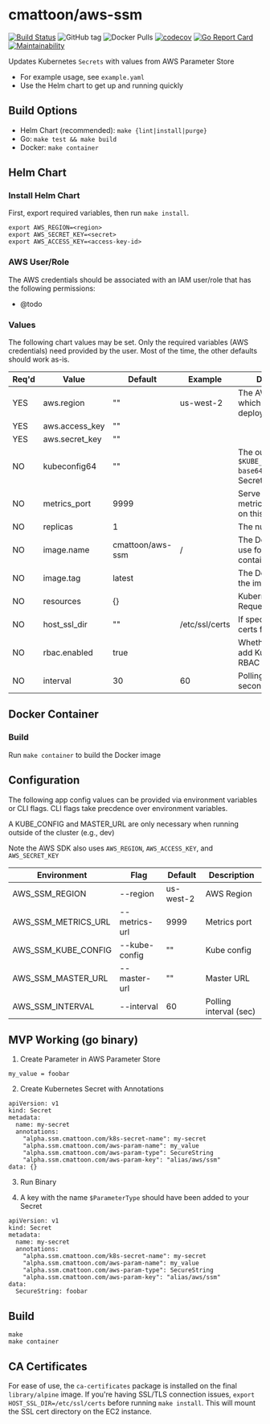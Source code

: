 cmattoon/aws-ssm
================

[![Build Status](https://travis-ci.org/cmattoon/aws-ssm.svg?branch=master)](https://travis-ci.org/cmattoon/aws-ssm)
![GitHub tag](https://img.shields.io/github/tag/cmattoon/aws-ssm.svg)
![Docker Pulls](https://img.shields.io/docker/pulls/cmattoon/aws-ssm.svg)
[![codecov](https://codecov.io/gh/cmattoon/aws-ssm/branch/master/graph/badge.svg)](https://codecov.io/gh/cmattoon/aws-ssm)
[![Go Report Card](https://goreportcard.com/badge/github.com/cmattoon/aws-ssm)](https://goreportcard.com/report/github.com/cmattoon/aws-ssm)
[![Maintainability](https://api.codeclimate.com/v1/badges/764dddb334f5dc9fb986/maintainability)](https://codeclimate.com/github/cmattoon/aws-ssm/maintainability)


Updates Kubernetes `Secrets` with values from AWS Parameter Store

 * For example usage, see `example.yaml`
 * Use the Helm chart to get up and running quickly

Build Options
-------------

  * Helm Chart (recommended): `make {lint|install|purge}`
  * Go: `make test && make build`
  * Docker: `make container`


Helm Chart
----------

### Install Helm Chart

First, export required variables, then run `make install`.


    export AWS_REGION=<region>
    export AWS_SECRET_KEY=<secret>
    export AWS_ACCESS_KEY=<access-key-id>


### AWS User/Role

The AWS credentials should be associated with an IAM user/role that has the following permissions:

  - @todo
  

### Values

The following chart values may be set. Only the required variables (AWS credentials) need provided by the user. Most of the time, the other
defaults should work as-is.


| Req'd | Value          | Default          | Example                     | Description                                                       |
|-------|----------------|------------------|-----------------------------|-------------------------------------------------------------------|
| YES   | aws.region     | ""               | us-west-2                   | The AWS region in which the Pod is deployed                       |
| YES   | aws.access_key | ""               |                             |                                                                   |
| YES   | aws.secret_key | ""               |                             |                                                                   |
| NO    | kubeconfig64   | ""               | <string>                    | The output of `$(cat $KUBE_CONFIG \| base64)`. Stored as a Secret |
| NO    | metrics_port   | 9999             | <int>                       | Serve metrics/healthchecks on this port                           |
| NO    | replicas       | 1                | <int>                       | The number of Pods                                                |
| NO    | image.name     | cmattoon/aws-ssm | <docker-repo>/<image-name>  | The Docker image to use for the Pod container                     |
| NO    | image.tag      | latest           | <docker-tag>                | The Docker tag for the image                                      |
| NO    | resources      | {}               | <dict>                      | Kubernetes Resource Requests/Limits                               |
| NO    | host_ssl_dir   | ""               | /etc/ssl/certs              | If specified, mounts certs from the host.                         |
| NO    | rbac.enabled   | true             | <bool>                      | Whether or not to add Kubernetes RBAC stuff                       |
| NO    | interval       | 30               | 60                          | Polling interval, in seconds                                      |


Docker Container
----------------

### Build

Run `make container` to build the Docker image


Configuration
-------------

The following app config values can be provided via environment variables or CLI flags.
CLI flags take precdence over environment variables.

A KUBE_CONFIG and MASTER_URL are only necessary when running outside of the cluster (e.g., dev)

Note the AWS SDK also uses `AWS_REGION`, `AWS_ACCESS_KEY`, and `AWS_SECRET_KEY`


| Environment         | Flag          | Default        | Description              |
|---------------------|---------------|----------------|--------------------------|
| AWS_SSM_REGION      | --region      | us-west-2      | AWS Region               |
| AWS_SSM_METRICS_URL | --metrics-url | 9999           | Metrics port             |
| AWS_SSM_KUBE_CONFIG | --kube-config | ""             | Kube config              |
| AWS_SSM_MASTER_URL  | --master-url  | ""             | Master URL               |
| AWS_SSM_INTERVAL    | --interval    | 60             | Polling interval (sec)   |



MVP Working (go binary)
-----------------------
1. Create Parameter in AWS Parameter Store

`my_value = foobar`

2. Create Kubernetes Secret with Annotations

```
apiVersion: v1
kind: Secret
metadata:
  name: my-secret
  annotations:
    "alpha.ssm.cmattoon.com/k8s-secret-name": my-secret
    "alpha.ssm.cmattoon.com/aws-param-name": my_value
    "alpha.ssm.cmattoon.com/aws-param-type": SecureString
    "alpha.ssm.cmattoon.com/aws-param-key": "alias/aws/ssm"
data: {}
```

3. Run Binary 

4. A key with the name `$ParameterType` should have been added to your Secret


```
apiVersion: v1
kind: Secret
metadata:
  name: my-secret
  annotations:
    "alpha.ssm.cmattoon.com/k8s-secret-name": my-secret
    "alpha.ssm.cmattoon.com/aws-param-name": my_value
    "alpha.ssm.cmattoon.com/aws-param-type": SecureString
    "alpha.ssm.cmattoon.com/aws-param-key": "alias/aws/ssm"
data:
  SecureString: foobar
```


Build
-----

    make
    make container


CA Certificates
---------------

For ease of use, the `ca-certificates` package is installed on the final `library/alpine` image. If you're having SSL/TLS
connection issues, `export HOST_SSL_DIR=/etc/ssl/certs` before running `make install`. This will mount the SSL cert directory
on the EC2 instance.
